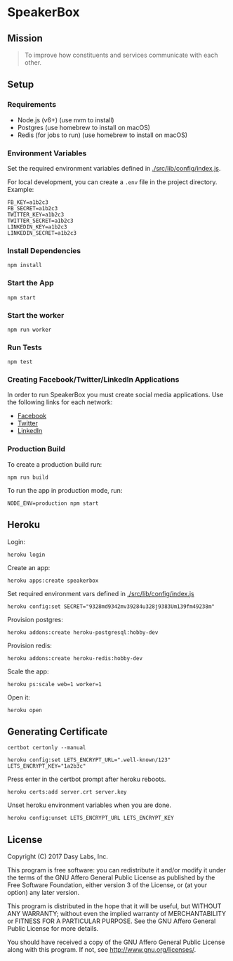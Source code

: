 # SpeakerBox


## Mission

> To improve how constituents and services communicate with each other.


## Setup

### Requirements

- Node.js (v6+) (use nvm to install)
- Postgres (use homebrew to install on macOS)
- Redis (for jobs to run) (use homebrew to install on macOS)


### Environment Variables

Set the required environment variables defined in [./src/lib/config/index.js](./src/lib/config/index.js).

For local development, you can create a `.env` file in the project directory. Example:

```
FB_KEY=a1b2c3
FB_SECRET=a1b2c3
TWITTER_KEY=a1b2c3
TWITTER_SECRET=a1b2c3
LINKEDIN_KEY=a1b2c3
LINKEDIN_SECRET=a1b2c3
```


### Install Dependencies

    npm install


### Start the App

    npm start


### Start the worker

    npm run worker


### Run Tests

    npm test


### Creating Facebook/Twitter/LinkedIn Applications

In order to run SpeakerBox you must create social media applications. Use the following links for each network:

- [Facebook](https://developers.facebook.com/)
- [Twitter](https://apps.twitter.com/)
- [LinkedIn](https://www.linkedin.com/developer/apps/)


### Production Build

To create a production build run:

    npm run build

To run the app in production mode, run:

    NODE_ENV=production npm start


## Heroku

Login:

    heroku login


Create an app:

    heroku apps:create speakerbox


Set required environment vars defined in [./src/lib/config/index.js](./src/lib/config/index.js)

    heroku config:set SECRET="9328md9342mv39284u328j9383Um139fm49238m"


Provision postgres:

    heroku addons:create heroku-postgresql:hobby-dev


Provision redis:

    heroku addons:create heroku-redis:hobby-dev


Scale the app:

    heroku ps:scale web=1 worker=1


Open it:

    heroku open


## Generating Certificate

    certbot certonly --manual

    heroku config:set LETS_ENCRYPT_URL=".well-known/123" LETS_ENCRYPT_KEY="1a2b3c"


Press enter in the certbot prompt after heroku reboots.

    heroku certs:add server.crt server.key


Unset heroku environment variables when you are done.

    heroku config:unset LETS_ENCRYPT_URL LETS_ENCRYPT_KEY


## License

Copyright (C) 2017  Dasy Labs, Inc.

This program is free software: you can redistribute it and/or modify
it under the terms of the GNU Affero General Public License as
published by the Free Software Foundation, either version 3 of the
License, or (at your option) any later version.

This program is distributed in the hope that it will be useful,
but WITHOUT ANY WARRANTY; without even the implied warranty of
MERCHANTABILITY or FITNESS FOR A PARTICULAR PURPOSE.  See the
GNU Affero General Public License for more details.

You should have received a copy of the GNU Affero General Public License
along with this program.  If not, see <http://www.gnu.org/licenses/>.
